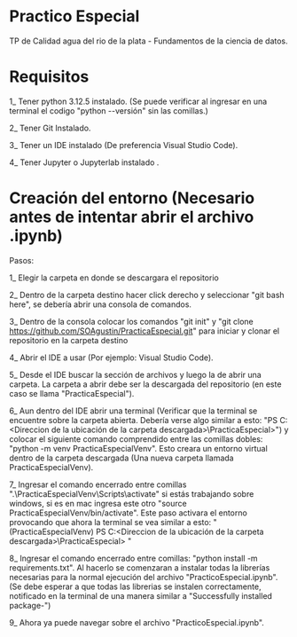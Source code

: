 # Practico Especial
TP de Calidad agua del rio de la plata - Fundamentos de la ciencia de datos.


# Requisitos

1_ Tener python 3.12.5 instalado. (Se puede verificar al ingresar en una terminal el codigo "python --versión" sin las comillas.)

2_ Tener Git Instalado.

3_ Tener un IDE instalado (De preferencia Visual Studio Code).

4_ Tener Jupyter o Jupyterlab instalado .


# Creación del entorno (Necesario antes de intentar abrir el archivo .ipynb)

Pasos:

1_ Elegir la carpeta en donde se descargara el repositorio

2_ Dentro de la carpeta destino hacer click derecho y seleccionar "git bash here", se debería abrir una consola de comandos.

3_ Dentro de la consola colocar los comandos "git init" y "git clone https://github.com/SOAgustin/PracticaEspecial.git" para iniciar y clonar el repositorio en la carpeta destino

4_ Abrir el IDE a usar (Por ejemplo: Visual Studio Code).

5_ Desde el IDE buscar la sección de archivos y luego la de abrir una carpeta. La carpeta a abrir debe ser la descargada del repositorio (en este caso se llama "PracticaEspecial").

6_ Aun dentro del IDE abrir una terminal (Verificar que la terminal se encuentre sobre la carpeta abierta. Debería verse algo similar a esto: "PS C:\<Direccion de la ubicación de la carpeta descargada>\PracticaEspecial>") y colocar el siguiente comando comprendido entre las comillas dobles: "python -m venv PracticaEspecialVenv". Esto creara un entorno virtual dentro de la carpeta descargada (Una nueva carpeta llamada PracticaEspecialVenv).

7_ Ingresar el comando encerrado entre comillas ".\PracticaEspecialVenv\Scripts\activate" si estás trabajando sobre windows, si es en mac ingresa este otro "source PracticaEspecialVenv/bin/activate". Este paso activara el entorno provocando que ahora la terminal se vea similar a esto: "(PracticaEspecialVenv) PS C:<Direccion de la ubicación de la carpeta descargada>\PracticaEspecial> "

8_ Ingresar el comando encerrado entre comillas: "python install -m requirements.txt". Al hacerlo se comenzaran a instalar todas la librerías necesarias para la normal ejecución del archivo "PracticoEspecial.ipynb". (Se debe esperar a que todas las librerias se instalen correctamente, notificado en la terminal de una manera similar a "Successfully installed package-<Listado de paquetes instalados>")

9_ Ahora ya puede navegar sobre el archivo "PracticoEspecial.ipynb".

